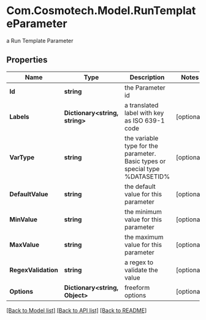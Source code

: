 # Com.Cosmotech.Model.RunTemplateParameter
a Run Template Parameter

## Properties

Name | Type | Description | Notes
------------ | ------------- | ------------- | -------------
**Id** | **string** | the Parameter id | 
**Labels** | **Dictionary&lt;string, string&gt;** | a translated label with key as ISO 639-1 code | [optional] 
**VarType** | **string** | the variable type for the parameter. Basic types or special type %DATASETID% | [optional] 
**DefaultValue** | **string** | the default value for this parameter | [optional] 
**MinValue** | **string** | the minimum value for this parameter | [optional] 
**MaxValue** | **string** | the maximum value for this parameter | [optional] 
**RegexValidation** | **string** | a regex to validate the value | [optional] 
**Options** | **Dictionary&lt;string, Object&gt;** | freeform options | [optional] 

[[Back to Model list]](../README.md#documentation-for-models) [[Back to API list]](../README.md#documentation-for-api-endpoints) [[Back to README]](../README.md)

